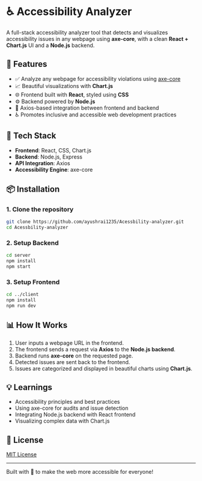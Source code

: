 
# ♿ Accessibility Analyzer

A full-stack accessibility analyzer tool that detects and visualizes accessibility issues in any webpage using **axe-core**, with a clean **React + Chart.js** UI and a **Node.js** backend.

## 🚀 Features

- ✅ Analyze any webpage for accessibility violations using [axe-core](https://github.com/dequelabs/axe-core)
- 📈 Beautiful visualizations with **Chart.js**
- 🌐 Frontend built with **React**, styled using **CSS**
- ⚙️ Backend powered by **Node.js**
- 🔄 Axios-based integration between frontend and backend
- ♿ Promotes inclusive and accessible web development practices

## 🧪 Tech Stack

- **Frontend**: React, CSS, Chart.js
- **Backend**: Node.js, Express
- **API Integration**: Axios
- **Accessibility Engine**: axe-core


## 📦 Installation

### 1. Clone the repository

```bash
git clone https://github.com/ayushrai1235/Acessbility-analyzer.git
cd Acessbility-analyzer
```

### 2. Setup Backend

```bash
cd server
npm install
npm start
```

### 3. Setup Frontend

```bash
cd ../client
npm install
npm run dev
```



## 📊 How It Works

1. User inputs a webpage URL in the frontend.
2. The frontend sends a request via **Axios** to the **Node.js backend**.
3. Backend runs **axe-core** on the requested page.
4. Detected issues are sent back to the frontend.
5. Issues are categorized and displayed in beautiful charts using **Chart.js**.

## 💡 Learnings

- Accessibility principles and best practices
- Using axe-core for audits and issue detection
- Integrating Node.js backend with React frontend
- Visualizing complex data with Chart.js

## 📃 License

[MIT License](LICENSE)

---

Built with 💙 to make the web more accessible for everyone!
